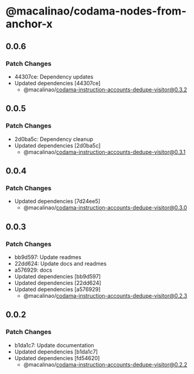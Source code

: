 # @macalinao/codama-nodes-from-anchor-x

## 0.0.6

### Patch Changes

- 44307ce: Dependency updates
- Updated dependencies [44307ce]
  - @macalinao/codama-instruction-accounts-dedupe-visitor@0.3.2

## 0.0.5

### Patch Changes

- 2d0ba5c: Dependency cleanup
- Updated dependencies [2d0ba5c]
  - @macalinao/codama-instruction-accounts-dedupe-visitor@0.3.1

## 0.0.4

### Patch Changes

- Updated dependencies [7d24ee5]
  - @macalinao/codama-instruction-accounts-dedupe-visitor@0.3.0

## 0.0.3

### Patch Changes

- bb9d597: Update readmes
- 22dd624: Update docs and readmes
- a576929: docs
- Updated dependencies [bb9d597]
- Updated dependencies [22dd624]
- Updated dependencies [a576929]
  - @macalinao/codama-instruction-accounts-dedupe-visitor@0.2.3

## 0.0.2

### Patch Changes

- b1da1c7: Update documentation
- Updated dependencies [b1da1c7]
- Updated dependencies [fd54620]
  - @macalinao/codama-instruction-accounts-dedupe-visitor@0.2.2
